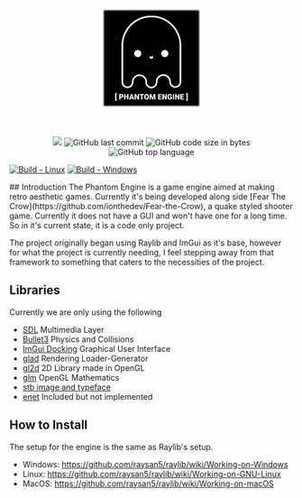 <p align="center"><img width=35% src="resources/logo_medium.png"></p>




&nbsp;&nbsp;&nbsp;&nbsp;&nbsp;&nbsp;&nbsp;&nbsp;&nbsp;&nbsp;&nbsp;&nbsp;&nbsp;&nbsp;&nbsp;&nbsp;&nbsp;&nbsp;&nbsp;

<p align="center">
  <img src="https://img.shields.io/badge/Status-in%20development-red.svg">
  <img alt="GitHub last commit" src="https://img.shields.io/github/last-commit/ionthedev/phantom-engine">
  <img alt="GitHub code size in bytes" src="https://img.shields.io/github/languages/code-size/ionthedev/phantom-engine">
  <img alt="GitHub top language" src="https://img.shields.io/github/languages/top/ionthedev/phantom-engine">
</p>

<p align="center">

[![Build - Linux](https://github.com/ionthedev/phantom-engine/actions/workflows/build_linux.yml/badge.svg?branch=main)](https://github.com/ionthedev/phantom-engine/actions/workflows/build_linux.yml) [![Build - Windows](https://github.com/ionthedev/phantom-engine/actions/workflows/build_windows.yml/badge.svg)](https://github.com/ionthedev/phantom-engine/actions/workflows/build_windows.yml)
</p>
## Introduction
The Phantom Engine is a game engine aimed at making retro aesthetic games. Currently it's being developed along side [Fear The Crow](https://github.com/ionthedev/Fear-the-Crow), a quake styled shooter game.
Currently it does not have a GUI and won't have one for a long time. So in it's current state, it is a code only project.

The project originally began using Raylib and ImGui as it's base, however for what the project is currently needing, I feel stepping away from that framework to 
something that caters to the necessities of the project.

## Libraries
Currently we are only using the following
- [SDL](https://github.com/libsdl-org/SDL) Multimedia Layer
- [Bullet3](https://github.com/bulletphysics/bullet3/) Physics and Collisions
- [ImGui Docking](https://github.com/ocornut/imgui/tree/docking) Graphical User Interface
- [glad](https://github.com/Dav1dde/glad) Rendering Loader-Generator
- [gl2d](https://github.com/meemknight/gl2d) 2D Library made in OpenGL
- [glm](https://github.com/g-truc/glm) OpenGL Mathematics 
- [stb image and typeface](https://github.com/nothings/stb) 
- [enet](https://github.com/zpl-c/enet/) Included but not implemented
## How to Install
The setup for the engine is the same as Raylib's setup.

- Windows: https://github.com/raysan5/raylib/wiki/Working-on-Windows
- Linux: https://github.com/raysan5/raylib/wiki/Working-on-GNU-Linux
- MacOS: https://github.com/raysan5/raylib/wiki/Working-on-macOS
